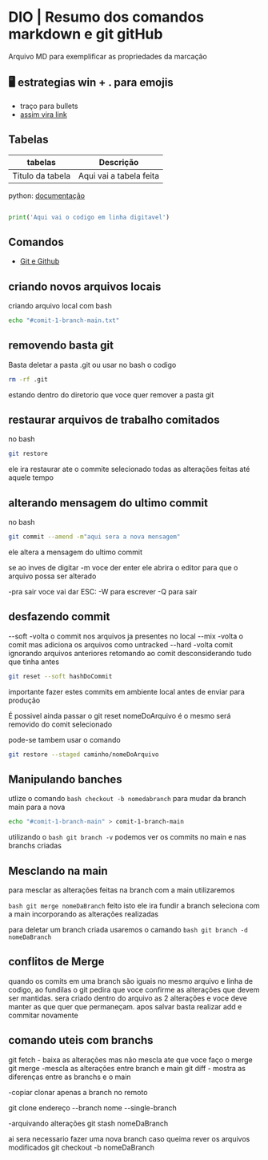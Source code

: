 # DIO | Resumo dos comandos markdown e git gitHub

Arquivo MD para exemplificar as propriedades da marcação

## 🖥 estrategias win + . para emojis

- traço para bullets
- [assim vira link](linkaqui.com)
  
## Tabelas

| tabelas | Descrição |
|------------|---------|
|Titulo da tabela|Aqui vai a tabela feita|

python: [documentação](python)

``` python

print('Aqui vai o codigo em linha digitavel')
```

## Comandos

- [Git e Github](link.com)

## criando novos arquivos locais

criando arquivo local com bash

```bash
echo "#comit-1-branch-main.txt"
```

## removendo basta git

Basta deletar a pasta .git ou usar no bash o codigo

```bash
rm -rf .git
```

estando dentro do diretorio que voce quer remover a pasta git

## restaurar arquivos de trabalho comitados

no bash

```bash
git restore

```

ele ira restaurar ate o commite selecionado todas as alterações feitas até aquele tempo

## alterando mensagem do ultimo commit

no bash

```bash
git commit --amend -m"aqui sera a nova mensagem"
```

ele altera a mensagem do ultimo commit

se ao inves de digitar -m voce der enter ele abrira o editor para que o arquivo possa ser alterado

-pra sair voce vai dar ESC:
-W para escrever
-Q para sair

## desfazendo commit

--soft -volta o commit nos arquivos ja presentes no local
--mix -volta o comit mas adiciona os arquivos como untracked
--hard -volta comit ignorando arquivos anteriores retomando ao comit desconsiderando tudo que tinha antes

```bash
git reset --soft hashDoCommit
```

importante fazer estes commits em ambiente local antes de enviar para produção

É possivel ainda passar o git reset nomeDoArquivo é o mesmo será removido do comit selecionado

pode-se tambem usar o comando

```bash
git restore --staged caminho/nomeDoArquivo
```

## Manipulando banches

utlize o comando ```bash checkout -b nomedabranch``` para mudar da branch main para a nova

```bash
echo "#comit-1-branch-main" > comit-1-branch-main
```

utilizando o ```bash git branch -v``` podemos ver os commits no main e nas branchs criadas

## Mesclando na main

para mesclar as alterações feitas na branch com a main utilizaremos

```bash git merge nomeDaBranch```
feito isto ele ira fundir a branch seleciona com  a main incorporando as alterações realizadas

para deletar um branch criada usaremos o camando ```bash git branch -d nomeDaBranch```

## conflitos de Merge

quando os comits em uma branch são iguais no mesmo arquivo e linha de codigo, ao fundilas o git pedira que voce confirme as alterações que devem ser mantidas.
sera criado dentro do arquivo as 2 alterações e voce deve manter as que quer que permaneçam. apos salvar basta realizar add e commitar novamente

## comando uteis com branchs

git fetch - baixa as alterações mas não mescla ate que voce faço o merge
git merge -mescla as alterações entre branch e main
git diff - mostra as diferenças entre as branchs e o main

-copiar clonar apenas a branch no remoto

git clone endereço --branch nome --single-branch

-arquivando alterações
git stash nomeDaBranch

ai sera necessario fazer uma nova branch caso queima rever os arquivos modificados
git checkout -b nomeDaBranch
